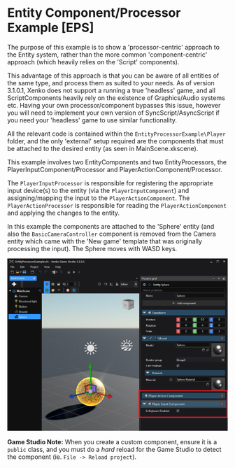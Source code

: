 ﻿# Entity Component/Processor Example [EPS]

The purpose of this example is to show a 'processor-centric' approach to the Entity system, rather than the more common 'component-centric' approach (which heavily relies on the 'Script' components).

This advantage of this approach is that you can be aware of all entities of the same type, and process them as suited to your needs.
As of version 3.1.0.1, Xenko does not support a running a true 'headless' game, and all ScriptComponents heavily rely on the existence of Graphics/Audio systems etc.
Having your own processor/component bypasses this issue, however you will need to implement your own version of SyncScript/AsyncScript if you need your 'headless' game to use similar functionality.

All the relevant code is contained within the `EntityProcessorExample\Player` folder, and the only 'external' setup required are the components that must be attached to the desired entity (as seen in MainScene.xkscene).

This example involves two EntityComponents and two EntityProcessors, the PlayerInputComponent/Processor and  PlayerActionComponent/Processor.

The `PlayerInputProcessor` is responsible for registering the appropriate input device(s) to the entity (via the `PlayerInputComponent`) and assigning/mapping the input to the `PlayerActionComponent`.
The `PlayerActionProcessor` is responsible for reading the `PlayerActionComponent` and applying the changes to the entity.

In this example the components are attached to the 'Sphere' entity (and also the `BasicCameraController` component is removed from the Camera entity which came with the 'New game' template that was originally processing the input).
The Sphere moves with WASD keys.

![Scene Setup](images/scene_setup.png)

**Game Studio Note:** When you create a custom component, ensure it is a `public` class, and you must do a *hard* reload for the Game Studio to detect the component (ie. `File -> Reload project`).
